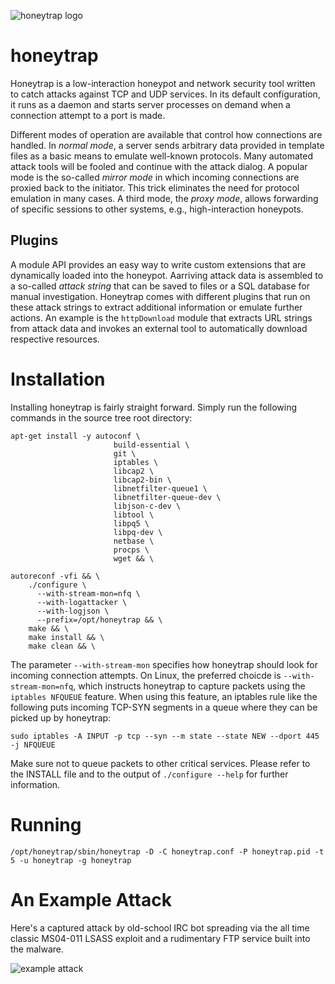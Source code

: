 ![honeytrap logo](https://raw.githubusercontent.com/honeypotarchive/honeytrap/master/doc/logo.png)

# honeytrap

Honeytrap is a low-interaction honeypot and network security tool written to catch attacks against TCP and UDP services. In its default configuration, it runs as a daemon and starts server processes on demand when a connection attempt to a port is made.

Different modes of operation are available that control how connections are handled. In *normal mode*, a server sends arbitrary data provided in template files as a basic means to emulate well-known protocols. Many automated attack tools will be fooled and continue with the attack dialog. A popular mode is the so-called *mirror mode* in which incoming connections are proxied back to the initiator. This trick eliminates the need for protocol emulation in many cases. A third mode, the *proxy mode*, allows forwarding of specific sessions to other systems, e.g., high-interaction honeypots.

## Plugins
A module API provides an easy way to write custom extensions that are dynamically loaded into the honeypot. Aarriving attack data is assembled to a so-called *attack string* that can be saved to files or a SQL database for manual investigation. Honeytrap comes with different plugins that run on these attack strings to extract additional information or emulate further actions. An example is the `httpDownload` module that extracts URL strings from attack data and invokes an external tool to automatically download respective resources.

# Installation
Installing honeytrap is fairly straight forward. Simply run the following commands in the source tree root directory:
```
apt-get install -y autoconf \
                       build-essential \
                       git \
                       iptables \
                       libcap2 \
                       libcap2-bin \
                       libnetfilter-queue1 \
                       libnetfilter-queue-dev \
                       libjson-c-dev \
                       libtool \
                       libpq5 \
                       libpq-dev \
                       netbase \
                       procps \
                       wget && \

autoreconf -vfi && \
    ./configure \
      --with-stream-mon=nfq \
      --with-logattacker \
      --with-logjson \
      --prefix=/opt/honeytrap && \
    make && \
    make install && \
    make clean && \
```

The parameter `--with-stream-mon` specifies how honeytrap should look for incoming connection attempts. On Linux, the preferred choicde is `--with-stream-mon=nfq`, which instructs honeytrap to capture packets using the `iptables NFQUEUE` feature. When using this feature, an iptables rule like the following puts incoming TCP-SYN segments in a queue where they can be picked up by honeytrap:
```
sudo iptables -A INPUT -p tcp --syn --m state --state NEW --dport 445 -j NFQUEUE
```
Make sure not to queue packets to other critical services. Please refer to the INSTALL file and to the output of `./configure --help` for further information.

# Running

`/opt/honeytrap/sbin/honeytrap -D -C honeytrap.conf -P honeytrap.pid -t 5 -u honeytrap -g honeytrap`

# An Example Attack
Here's a captured attack by old-school IRC bot spreading via the all time classic MS04-011 LSASS exploit and a rudimentary FTP service built into the malware.

![example attack](https://raw.githubusercontent.com/honeypotarchive/honeytrap/master/doc/example.png)
